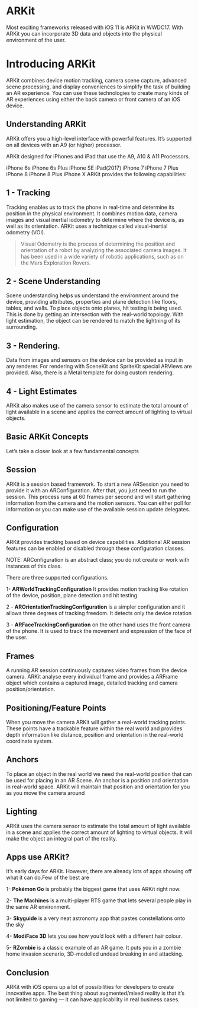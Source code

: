 # ARKit

Most exciting frameworks released with iOS 11 is ARKit in WWDC17. With ARKit you can incorporate 3D data and objects into the physical environment of the user.

# Introducing ARKit
ARKit combines device motion tracking, camera scene capture, advanced scene processing, and display conveniences to simplify the task of building an AR experience. You can use these technologies to create many kinds of AR experiences using either the back camera or front camera of an iOS device.

## Understanding ARKit
ARKit offers you a high-level interface with powerful features. It’s supported on all devices with an A9 (or higher) processor. 

ARKit designed for iPhones and iPad that use the A9, A10 & A11 Processors.

iPhone 6s
iPhone 6s Plus
iPhone SE
iPad(2017)
iPhone 7
iPhone 7 Plus
iPhone 8
iPhone 8 Plus
iPhone X
ARKit provides the following capabilities:

## 1 - Tracking
Tracking enables us to track the phone in real-time and determine its position in the physical environment. It combines motion data, camera images and visual inertial iodometry to determine where the device is, as well as its orientation. ARKit uses a technique called visual-inertial odometry (VOI).


> Visual Odometry is the process of determining the position and orientation of a robot by analyzing the associated camera images. It has been used in a wide variety of robotic applications, such as on the Mars Exploration Rovers.


## 2 - Scene Understanding
Scene understanding helps us understand the environment around the device, providing attributes, properties and plane detection like floors, tables, and walls. To place objects onto planes, hit testing is being used. This is done by getting an intersection with the real-world topology. With light estimation, the object can be rendered to match the lightning of its surrounding.

## 3 - Rendering.
Data from images and sensors on the device can be provided as input in any renderer. For rendering with SceneKit and SpriteKit special ARViews are provided. Also, there is a Metal template for doing custom rendering.

## 4 - Light Estimates
ARKit also makes use of the camera sensor to estimate the total amount of light available in a scene and applies the correct amount of lighting to virtual objects.


## Basic ARKit Concepts
Let’s take a closer look at a few fundamental concepts 

## Session
ARKit is a session based framework. To start a new ARSession you need to provide it with an ARConfiguration. After that, you just need to run the session. This process runs at 60 frames per second and will start gathering information from the camera and the motion sensors. You can either poll for information or you can make use of the available session update delegates.

## Configuration
ARKit provides tracking based on device capabilities. Additional AR session features can be enabled or disabled through these configuration classes.

NOTE: ARConfiguration is an abstract class; you do not create or work with instances of this class.

 There are three supported configurations. 

1- **ARWorldTrackingConfiguration** It provides motion tracking like rotation of the device, position, plane detection and hit testing

2 - **AROrientationTrackingConfiguration** is a simpler configuration and it allows three degrees of tracking freedom. It detects only the device rotation

3 - **ARFaceTrackingConfiguration** on the other hand uses the front camera of the phone. It is used to track the movement and expression of the face of the user.

## Frames
A running AR session continuously captures video frames from the device camera. ARKit analyse every individual frame and provides a ARFrame object which contains a captured image, detailed tracking and camera position/orientation.

## Positioning/Feature Points
When you move the camera ARKit will gather a real-world tracking points. These points have a trackable feature within the real world and provides depth information like distance, position and orientation in the real-world coordinate system.

## Anchors
To place an object in the real world we need the real-world position that can be used for placing in an AR Scene. An anchor is a position and orientation in real-world space. ARKit will maintain that position and orientation for you as you move the camera around

## Lighting
ARKit uses the camera sensor to estimate the total amount of light available in a scene and applies the correct amount of lighting to virtual objects. It will make the object an integral part of the reality.



## Apps use ARKit?
It’s early days for ARKit. However, there are already lots of apps showing off what it can do.Few of the best are

1- **Pokémon Go** is probably the biggest game that uses ARKit right now.




2- **The Machines** is a multi-player RTS game that lets several people play in the same AR environment.




3- **Skyguide** is a very neat astronomy app that pastes constellations onto the sky




4- **ModiFace 3D** lets you see how you’d look with a different hair colour.




5- **RZombie** is a classic example of an AR game. It puts you in a zombie home invasion scenario, 3D-modelled undead breaking in and attacking.




## Conclusion
ARKit with iOS opens up a lot of possibilities for developers to create innovative apps. The best thing about augmented/mixed reality is that it’s not limited to gaming — it can have applicability in real business cases. 
